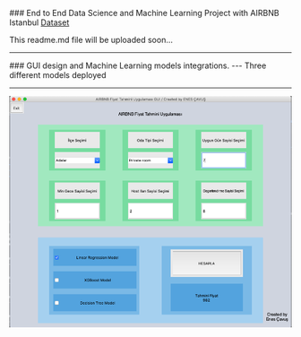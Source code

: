 

### End to End Data Science and Machine Learning Project with AIRBNB Istanbul [Dataset](http://insideairbnb.com/get-the-data.html) 


This readme.md file will be uploaded soon...

***

### GUI design and Machine Learning models integrations. --- Three different models deployed

--- 

![This is Gui Picture](gui-screeenShots/gui-ss-0.png)